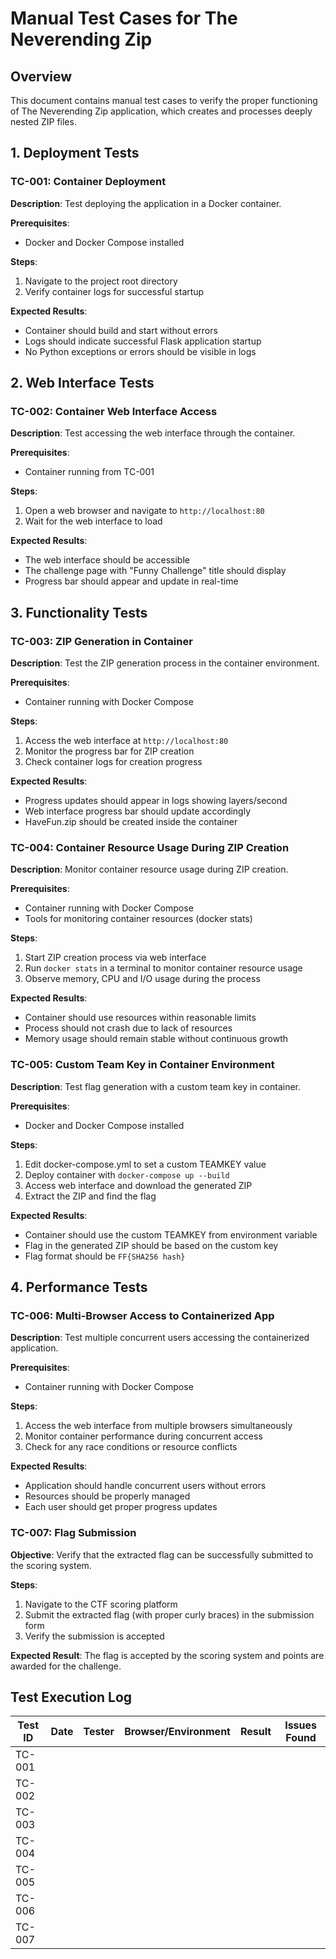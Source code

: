 # Manual Test Cases for The Neverending Zip

## Overview
This document contains manual test cases to verify the proper functioning of The Neverending Zip application, which creates and processes deeply nested ZIP files.

## 1. Deployment Tests

### TC-001: Container Deployment
**Description**: Test deploying the application in a Docker container.

**Prerequisites**:
- Docker and Docker Compose installed

**Steps**:
1. Navigate to the project root directory
2. Verify container logs for successful startup

**Expected Results**:
- Container should build and start without errors
- Logs should indicate successful Flask application startup
- No Python exceptions or errors should be visible in logs

## 2. Web Interface Tests

### TC-002: Container Web Interface Access
**Description**: Test accessing the web interface through the container.

**Prerequisites**:
- Container running from TC-001

**Steps**:
1. Open a web browser and navigate to `http://localhost:80`
2. Wait for the web interface to load

**Expected Results**:
- The web interface should be accessible
- The challenge page with "Funny Challenge" title should display
- Progress bar should appear and update in real-time

## 3. Functionality Tests

### TC-003: ZIP Generation in Container
**Description**: Test the ZIP generation process in the container environment.

**Prerequisites**:
- Container running with Docker Compose

**Steps**:
1. Access the web interface at `http://localhost:80`
2. Monitor the progress bar for ZIP creation
3. Check container logs for creation progress

**Expected Results**:
- Progress updates should appear in logs showing layers/second
- Web interface progress bar should update accordingly
- HaveFun.zip should be created inside the container

### TC-004: Container Resource Usage During ZIP Creation
**Description**: Monitor container resource usage during ZIP creation.

**Prerequisites**:
- Container running with Docker Compose
- Tools for monitoring container resources (docker stats)

**Steps**:
1. Start ZIP creation process via web interface
2. Run `docker stats` in a terminal to monitor container resource usage
3. Observe memory, CPU and I/O usage during the process

**Expected Results**:
- Container should use resources within reasonable limits
- Process should not crash due to lack of resources
- Memory usage should remain stable without continuous growth

### TC-005: Custom Team Key in Container Environment
**Description**: Test flag generation with a custom team key in container.

**Prerequisites**:
- Docker and Docker Compose installed

**Steps**:
1. Edit docker-compose.yml to set a custom TEAMKEY value
2. Deploy container with `docker-compose up --build`
3. Access web interface and download the generated ZIP
4. Extract the ZIP and find the flag

**Expected Results**:
- Container should use the custom TEAMKEY from environment variable
- Flag in the generated ZIP should be based on the custom key
- Flag format should be `FF{SHA256 hash}`

## 4. Performance Tests

### TC-006: Multi-Browser Access to Containerized App
**Description**: Test multiple concurrent users accessing the containerized application.

**Prerequisites**:
- Container running with Docker Compose

**Steps**:
1. Access the web interface from multiple browsers simultaneously
2. Monitor container performance during concurrent access
3. Check for any race conditions or resource conflicts

**Expected Results**:
- Application should handle concurrent users without errors
- Resources should be properly managed
- Each user should get proper progress updates

### TC-007: Flag Submission
**Objective**: Verify that the extracted flag can be successfully submitted to the scoring system.

**Steps**:
1. Navigate to the CTF scoring platform
2. Submit the extracted flag (with proper curly braces) in the submission form
3. Verify the submission is accepted

**Expected Result**: The flag is accepted by the scoring system and points are awarded for the challenge.

## Test Execution Log

| Test ID | Date | Tester | Browser/Environment | Result | Issues Found |
|---------|------|--------|---------------------|--------|--------------|
| TC-001  |      |        |                     |        |              |
| TC-002  |      |        |                     |        |              |
| TC-003  |      |        |                     |        |              |
| TC-004  |      |        |                     |        |              |
| TC-005  |      |        |                     |        |              |
| TC-006  |      |        |                     |        |              |
| TC-007  |      |        |                     |        |              |